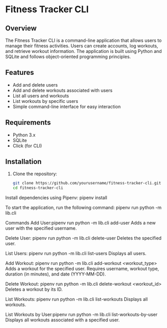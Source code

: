 # Fitness Tracker CLI

## Overview
The Fitness Tracker CLI is a command-line application that allows users to manage their fitness activities. Users can create accounts, log workouts, and retrieve workout information. The application is built using Python and SQLite and follows object-oriented programming principles.

## Features
- Add and delete users
- Add and delete workouts associated with users
- List all users and workouts
- List workouts by specific users
- Simple command-line interface for easy interaction

## Requirements
- Python 3.x
- SQLite
- Click (for CLI)

## Installation
1. Clone the repository:
   ```bash
   git clone https://github.com/yourusername/fitness-tracker-cli.git
   cd fitness-tracker-cli

Install dependencies using Pipenv: 
        pipenv install

To start the application, run the following command: 
        pipenv run python -m lib.cli

Commands
Add User:pipenv run python -m lib.cli add-user <username>
Adds a new user with the specified username.

Delete User: pipenv run python -m lib.cli delete-user <username>
Deletes the specified user.

List Users: pipenv run python -m lib.cli list-users
Displays all users.

Add Workout: pipenv run python -m lib.cli add-workout <username> <workout_type> <duration> <date>
Adds a workout for the specified user. Requires username, workout type, duration (in minutes), and date (YYYY-MM-DD).

Delete Workout: pipenv run python -m lib.cli delete-workout <workout_id>
Deletes a workout by its ID.

List Workouts: pipenv run python -m lib.cli list-workouts
Displays all workouts.

List Workouts by User:pipenv run python -m lib.cli list-workouts-by-user <username>
Displays all workouts associated with a specified user.
